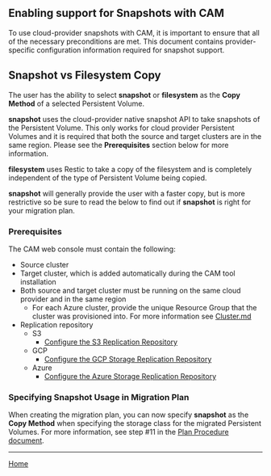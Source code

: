 ## Enabling support for Snapshots with CAM
To use cloud-provider snapshots with CAM, it is important to ensure that all of
the necessary preconditions are met. This document contains provider-specific
configuration information required for snapshot support.

## Snapshot vs Filesystem Copy
The user has the ability to select **snapshot** or **filesystem** as the **Copy
Method** of a selected Persistent Volume.

**snapshot** uses the cloud-provider native snapshot API to take snapshots of
the Persistent Volume. This only works for cloud provider Persistent Volumes
and it is required that both the source and target clusters are in the same
region. Please see the **Prerequisites** section below for more information.

**filesystem** uses Restic to take a copy of the filesystem and is completely
independent of the type of Persistent Volume being copied.

**snapshot** will generally provide the user with a faster copy, but is more
restrictive so be sure to read the below to find out if **snapshot** is right
for your migration plan.

### Prerequisites
The CAM web console must contain the following:
* Source cluster
* Target cluster, which is added automatically during the CAM tool installation
* Both source and target cluster must be running on the same cloud provider and in the same region
  * For each Azure cluster, provide the unique Resource Group that the cluster was provisioned into. For more information see  [Cluster.md](https://github.com/fusor/mig-operator/blob/master/docs/usage/Cluster.md#procedure)
* Replication repository
  * S3
    * [Configure the S3 Replication Repository](https://github.com/fusor/mig-operator/blob/master/docs/usage/ObjectStorage.md#s3-object-storage)
  * GCP
    * [Configure the GCP Storage Replication Repository](https://github.com/fusor/mig-operator/blob/master/docs/usage/ObjectStorage.md#gcp-object-storage)
  * Azure
    * [Configure the Azure Storage Replication Repository](https://github.com/fusor/mig-operator/blob/master/docs/usage/ObjectStorage.md#azure-object-storage)

### Specifying Snapshot Usage in Migration Plan
When creating the migration plan, you can now specify **snapshot** as the
**Copy Method** when specifying the storage class for the migrated Persistent
Volumes. For more information, see step #11 in the [Plan Procedure
document](https://github.com/fusor/mig-operator/blob/master/docs/usage/Plan.md#procedure).

---
[Home](./README.md)
